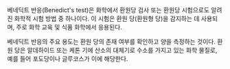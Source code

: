 베네딕트 반응(Benedict's test)은 
화학에서 환원당 검사 또는 환원당 시험으로도 
알려진 화학적 시험 방법 중 하나이다.
이 시험은 환원 당(환원형 당)을 감지하는 데 사용되며, 
주로 화학 교육 및 식품 화학에서 응용된다.

베네딕트 반응의 주요 용도는 환원 당의 존재 여부를 확인하고 양을 측정하는 것이다.
환원 당은 알데하이드 또는 케톤 기에 
산소의 대체기로 수소를 가지고 있는 화학 물질로, 
예를 들어 포도당이나 글루코스가 이에 해당한다.